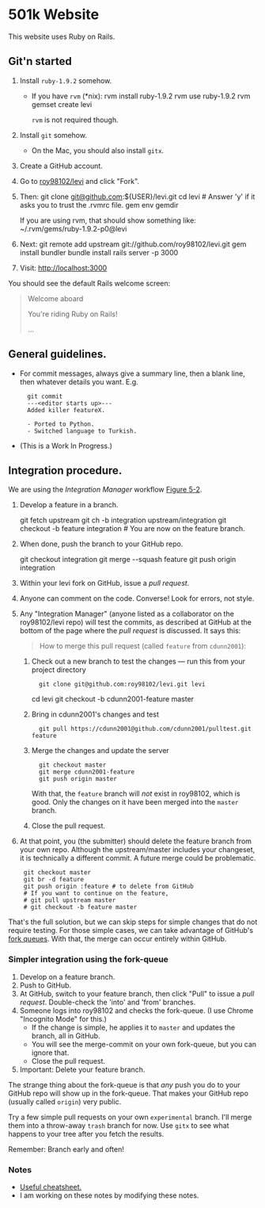 # 501k Website

This website uses Ruby on Rails.


## Git'n started

1. Install `ruby-1.9.2` somehow.
    * If you have `rvm` (*nix):
            rvm install ruby-1.9.2
            rvm use ruby-1.9.2
            rvm gemset create levi
    
      `rvm` is not required though.

1. Install `git` somehow.

    * On the Mac, you should also install `gitx`.

1. Create a GitHub account.

1. Go to [roy98102/levi](https://github.com/roy98102/levi) and click "Fork".

1. Then:
        git clone git@github.com:${USER}/levi.git
        cd levi
        # Answer 'y' if it asks you to trust the .rvmrc file.
        gem env gemdir

    If you are using rvm, that should show something like:
        ~/.rvm/gems/ruby-1.9.2-p0@levi

1. Next:
        git remote add upstream git://github.com/roy98102/levi.git
        gem install bundler
        bundle install
        rails server -p 3000

1. Visit:
    [http://localhost:3000](http://localhost:3000)

You should see the default Rails welcome screen:
> Welcome aboard
>
> You're riding Ruby on Rails!
>
> ...

## General guidelines.

* For commit messages, always give a summary line, then a blank line, then whatever details you want. E.g.

        git commit
        ---<editor starts up>---
        Added killer featureX.

        - Ported to Python.
        - Switched language to Turkish.

* (This is a Work In Progress.)

## Integration procedure.

We are using the *Integration Manager* workflow [Figure 5-2](http://progit.org/book/ch5-1.html).

1. Develop a feature in a branch.

	git fetch upstream
	git ch -b integration upstream/integration
        git checkout -b feature integration
        # You are now on the feature branch.

1. When done, push the branch to your GitHub repo.

	git checkout integration
	git merge --squash feature
        git push origin integration

1. Within your levi fork on GitHub, issue a *pull request*.
1. Anyone can comment on the code. Converse! Look for errors, not style.
1. Any "Integration Manager" (anyone listed as a collaborator on the roy98102/levi repo) will test the commits, as described at GitHub at the bottom of the page where the *pull request* is discussed. It says this:

    > How to merge this pull request (called `feature` from `cdunn2001`):

   1. Check out a new branch to test the changes — run this from your project directory
 
            git clone git@github.com:roy98102/levi.git levi
	    cd levi
            git checkout -b cdunn2001-feature master

   2. Bring in cdunn2001's changes and test
     
            git pull https://cdunn2001@github.com/cdunn2001/pulltest.git feature
    
   3. Merge the changes and update the server
     
            git checkout master
            git merge cdunn2001-feature
            git push origin master

      With that, the `feature` branch will *not* exist in roy98102, which is good. Only the changes on it have been merged into the `master` branch. 
   4. Close the pull request.

1. At that point, you (the submitter) should delete the feature branch from your own repo. Although the upstream/master includes your changeset, it is technically a different commit. A future merge could be problematic.

        git checkout master
        git br -d feature
        git push origin :feature # to delete from GitHub
        # If you want to continue on the feature,
        # git pull upstream master
        # git checkout -b feature master

That's the full solution, but we can skip steps for simple changes that do not require testing. For those simple cases, we can take advantage of GitHub's [fork queues](https://github.com/blog/270-the-fork-queue). With that, the merge can occur entirely within GitHub.

### Simpler integration using the fork-queue

1. Develop on a feature branch.
1. Push to GitHub.
1. At GitHub, switch to your feature branch, then click "Pull" to issue a *pull request*. Double-check the 'into' and 'from' branches.
1. Someone logs into roy98102 and checks the fork-queue. (I use Chrome "Incognito Mode" for this.)
    * If the change is simple, he applies it to `master` and updates the branch, all in GitHub.
    * You will see the merge-commit on your own fork-queue, but you can ignore that.
    * Close the pull request.
1. Important: Delete your feature branch.

The strange thing about the fork-queue is that *any* push you do to your GitHub repo will show up in the fork-queue. That makes your GitHub repo (usually called `origin`) very public.

Try a few simple pull requests on your own `experimental` branch. I'll merge them into a throw-away `trash` branch for now. Use `gitx` to see what happens to your tree after you fetch the results.

Remember: Branch early and often!

### Notes
* [Useful cheatsheet.](http://cheat.errtheblog.com/s/git)
* I am working on these notes by modifying these notes.
